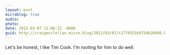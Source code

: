 ```yaml
---
layout: post
microblog: true
audio: 
photo: 
date: 2012-03-07 12:06:22 -0600
guid: http://craigmcclellan.micro.blog/2012/03/07/t177455164754628608.html
---
```

Let's be honest, I like Tim Cook. I'm rooting for him to do well.

